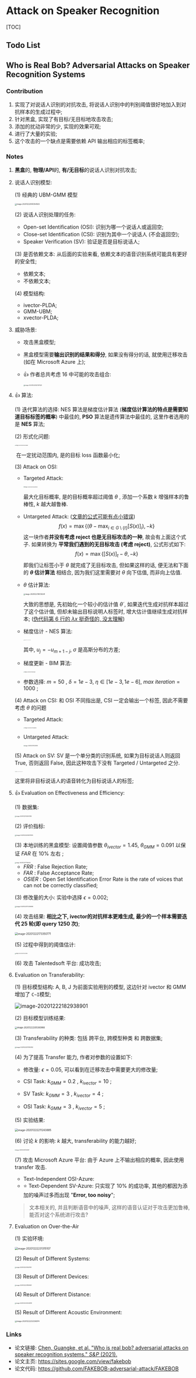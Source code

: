 # Attack on Speaker Recognition



[TOC]



## Todo List





## Who is Real Bob? Adversarial Attacks on Speaker Recognition Systems

### Contribution

1. 实现了对说话人识别的对抗攻击, 将说话人识别中的判别阈值很好地加入到对抗样本的生成过程中;
2. 针对黑盒, 实现了有目标/无目标地攻击攻击;
3. 添加的扰动非常的少, 实现的效果可观;
4. 进行了大量的实验;
5. 这个攻击的一个缺点是需要依赖 API 输出相应的标签概率;

### Notes

1. **黑盒**的, **物理/API**的, **有/无目标**的说话人识别对抗攻击;

2. 说话人识别模型:

   (1) 经典的 UBM-GMM 模型

   <img src="pictures/image-20201221235758794.png" alt="image-20201222000354583" style="zoom:33%;" />

   (2) 说话人识别处理的任务:

   - Open-set Identification (OSI): 识别为哪一个说话人或返回空;
   - Close-set Identification (CSI): 识别为其中一个说话人 (不会返回空);
   - Speaker Verification (SV): 验证是否是目标说话人;

   (3) 是否依赖文本: 从后面的实验来看, 依赖文本的语音识别系统可能具有更好的安全性;

   - 依赖文本;
   - 不依赖文本;

   (4) 模型结构:

   - ivector-PLDA;
   - GMM-UBM;
   - xvector-PLDA;

3. 威胁场景:

   - 攻击黑盒模型;

   - 黑盒模型需要**输出识别的结果和得分**, 如果没有得分的话, 就使用迁移攻击 (如在 Microsoft Azure 上);

   - 👍 作者总共考虑 16 中可能的攻击组合:

     <img src="pictures/image-20201222002157523.png" alt="image-20201222002157523" style="zoom: 25%;" />

4. 👍 算法:

   (1) 迭代算法的选择: NES 算法是梯度估计算法 (**梯度估计算法的特点是需要知道目标标签的概率**) 中最佳的, **PSO** 算法是遗传算法中最佳的, 这里作者选用的是 **NES** 算法;

   (2) 形式化问题: 

   <img src="pictures/image-20201222102044887.png" alt="image-20201222102044887" style="zoom:18%;" />

   ​	在一定扰动范围内, 是的目标 loss 函数最小化;

   (3) Attack on OSI: 

   - Targeted Attack:

     <img src="pictures/image-20201222102423922.png" alt="image-20201222102423922" style="zoom:19%;" />

     最大化目标概率, 是的目标概率超过阈值 $\theta$ , 添加一个系数 $k$ 增强样本的鲁棒性, $k$ 越大越鲁棒.

   - Untargeted Attack: (<u>文章的公式可能有点小错误</u>)
     $$
     f(x) = \max{
     \{
     (\theta - \max_{i \in G \setminus{\{t\}}}[S(x)]_i), -k
     \}
     }
     $$
     这一块作者**并没有考虑 reject 也是无目标攻击的一种**, 故会有上面这个式子. 如果转换为 **平常我们遇到的无目标攻击 (考虑 reject)**, 公式形式如下: 
     $$
     f(x) = \max \{ [S(x)]_t - \theta , -k\}
     $$
     即我们让标签小于 $\theta$ 就完成了无目标攻击, 但如果这样的话, 便无法和下面的 **$\theta$ 估计算法** 相结合, 因为我们这里需要对 $\theta$ 向下估值, 而非向上估值.

   - $\theta$ 估计算法:

     <img src="pictures/image-20201222105130241.png" alt="image-20201222105130241" style="zoom: 30%;" />

     大致的思想是, 先初始化一个较小的估计值 $\acute{\theta}$ , 如果迭代生成对抗样本超过了这个估计值, 但却未输出目标说明人标签时, 增大估计值继续生成对抗样本; (<u>伪代码第 6 行的 $\lambda x$ 挺奇怪的, 没太理解</u>)

   - 梯度估计 - NES 算法:

     <img src="pictures/image-20201222104454424.png" alt="image-20201222104454424" style="zoom:10%;" />

     其中, $u_j=-u_{m+1-j}$, $\sigma$ 是高斯分布的方差;

   - 梯度更新 - BIM 算法:

     <img src="pictures/image-20201222105000685.png" alt="image-20201222105000685" style="zoom:16%;" />

   - 参数选择: $m=50$ , $\delta=1e-3$, $\eta \in [1e-3, 1e-6]$, $max \ iteration=1000$ ;

   (4) Attack on CSI: 和 OSI 不同指出是, CSI 一定会输出一个标签, 因此不需要考虑 $\theta$ 的问题

   - Targeted Attack:

     <img src="pictures/image-20201222110156941.png" alt="image-20201222111036953" style="zoom:18%;" />

   - Untargeted Attack:

     <img src="pictures/image-20201222110329010.png" alt="image-20201222110329010" style="zoom:20%;" />

   (5) Attack on SV: SV 是一个单分类的识别系统, 如果为目标说话人则返回 True, 否则返回 False, 因此这种攻击下没有 Targeted / Untargeted 之分.

   <img src="pictures/image-20201222124011990.png" alt="image-20201222124011990" style="zoom:11%;" />

   这里将非目标说话人的语音转化为目标说话人的标签;

5. 👍 Evaluation on Effectiveness and Efficiency: 

   (1) 数据集:

   <img src="pictures/image-20201222153607282.png" alt="image-20201222153607282" style="zoom:23%;" />

   (2) 评价指标:

   <img src="pictures/image-20201222230611676.png" alt="image-20201222230611676" style="zoom:25%;" />

   (3) 本地训练的黑盒模型: 设置阈值参数 $\theta_{ivector}=1.45$, $\theta_{GMM} = 0.091$ 以保证 $FAR$ 在 10% 左右  ;

   <img src="pictures/image-20201222171156040.png" alt="image-20201222171156040" style="zoom:22%;" />

   - $FRR$ : False Rejection Rate;
   - $FAR$ : False Acceptance Rate;
   - $OSIER$ : Open Set Identification Error Rate is the rate of voices that can not be correctly classified;

   (3) 修改量的大小: 实验中选择 $\epsilon=0.002$;

   <img src="pictures/image-20201222172359936.png" alt="image-20201222172359936" style="zoom:25%;" />

   (4) 攻击结果: **相比之下, ivector的对抗样本更难生成, 最少的一个样本需要迭代 25 轮(即 query 1250 次)**;

   <img src="pictures/image-20201222173350771.png" alt="image-20201222173350771" style="zoom: 50%;" />

   (5) 过程中得到的阈值估计: 

   <img src="pictures/image-20201222175715951.png" alt="image-20201222175715951" style="zoom:18%;" />

   (6) 攻击 Talentedsoft 平台: 成功攻击;

6. Evaluation on Transferability:

   (1) 目标模型结构: A, B, J 为前面实验用到的模型, 这边针对 ivector 和 GMM 增加了 `C~I`模型;

   ![image-20201222182938901](C:/Users/Ceres/AppData/Roaming/Typora/typora-user-images/image-20201222182938901.png)

   (2) 目标模型训练结果:

   <img src="pictures/image-20201222205300966.png" alt="image-20201222205300966" style="zoom: 40%;" />

   (3) Transferability 的种类: 包括 跨平台, 跨模型种类 和 跨数据集;

   <img src="pictures/image-20201222210150382.png" alt="image-20201222210150382" style="zoom:25%;" />

   (4) 为了提高 Transfer 能力, 作者对参数的设置如下:

   - 修改量: $\epsilon=0.05$, 可以看到在迁移攻击中需要更大的修改量;

   - CSI Task:  $k_{GMM}=0.2$ , $k_{ivector}=10$ ;
   - SV Task: $k_{GMM}=3$ , $k_{ivector}=4$ ;
   - OSI Task: $k_{GMM}=3$ , $k_{ivector}=5$ ;

   (5) 实验结果:

   <img src="pictures/image-20201222211243885.png" alt="image-20201222211243885" style="zoom: 50%;" />

   (6) 讨论 $k$ 的影响: $k$ 越大, transferability 的能力越好;

   <img src="pictures/image-20201222211353387.png" alt="image-20201222211353387" style="zoom: 20%;" />

   (7) 攻击 Microsoft Azure 平台: 由于 Azure 上不输出相应的概率, 因此使用 transfer 攻击. 

   - Text-Independent OSI-Azure: 
   - ⭐ Text-Dependent SV-Azure: 只实现了 10% 的成功率, 其他的都因为添加的噪声过多而出现 "**Error, too noisy**";

   > 文本相关的, 并且判断语音中的噪声, 这样的语音认证对于攻击更加鲁棒, 能否对这个系统进行攻击?

7. Evaluation on Over-the-Air

   (1) 实验环境:

   <img src="pictures/image-20201222231315107.png" alt="image-20201222231315107" style="zoom: 50%;" />

   (2) Result of Different Systems:

   <img src="pictures/image-20201222231647851.png" alt="image-20201222231647851" style="zoom: 23%;" />

   (3) Result of Different Devices:

   <img src="pictures/image-20201222231859967.png" alt="image-20201222231859967" style="zoom: 23%;" />

   (4) Result of Different Distance:

   <img src="pictures/image-20201222232043818.png" alt="image-20201222232043818" style="zoom:23%;" />

   (5) Result of Different Acoustic Environment:

   <img src="pictures/image-20201222232336974.png" alt="image-20201222232336974" style="zoom: 33%;" />

### Links

- 论文链接: [Chen, Guangke, et al. "Who is real bob? adversarial attacks on speaker recognition systems." *S&P* (2021).](https://arxiv.org/abs/1911.01840)
- 论文主页: https://sites.google.com/view/fakebob
- 论文代码: https://github.com/FAKEBOB-adversarial-attack/FAKEBOB

